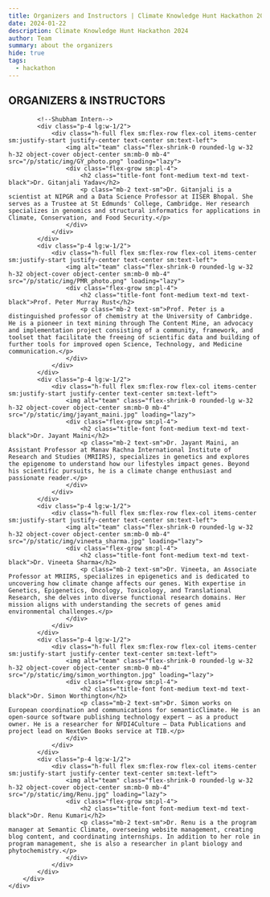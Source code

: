 ```yaml
---
title: Organizers and Instructors | Climate Knowledge Hunt Hackathon 2024
date: 2024-01-22
description: Climate Knowledge Hunt Hackathon 2024
author: Team
summary: about the organizers
hide: true
tags:
  - hackathon
---
```


<head>
    <script src="https://cdn.tailwindcss.com"></script>
</head>

<section class="text-black bg-white body-font">
    <div class="container px-5 py-12 mx-auto"> <!-- Reduced py-24 to py-12 for less space above -->
        <div class="flex flex-col text-center w-full mb-10"> <!-- Reduced mb-20 to mb-10 for less space below -->
            <h1 class="text-2xl font-medium title-font mb-2 text-black tracking-widest">ORGANIZERS & INSTRUCTORS</h1> <!-- Reduced mb-4 to mb-2 for less space below -->
        </div>
        <!-- Intern Info begins from here-->
        <div class="flex flex-wrap -m-4">

            <!--Shubham Intern-->
            <div class="p-4 lg:w-1/2">
                <div class="h-full flex sm:flex-row flex-col items-center sm:justify-start justify-center text-center sm:text-left">
                    <img alt="team" class="flex-shrink-0 rounded-lg w-32 h-32 object-cover object-center sm:mb-0 mb-4" src="/p/static/img/GY_photo.png" loading="lazy">
                    <div class="flex-grow sm:pl-4">
                        <h2 class="title-font font-medium text-md text-black">Dr. Gitanjali Yadav</h2>
                        <p class="mb-2 text-sm">Dr. Gitanjali is a scientist at NIPGR and a Data Science Professor at IISER Bhopal. She serves as a Trustee at St Edmunds' College, Cambridge. Her research specializes in genomics and structural informatics for applications in Climate, Conservation, and Food Security.</p>
                    </div>
                </div>
            </div>
            <div class="p-4 lg:w-1/2">
                <div class="h-full flex sm:flex-row flex-col items-center sm:justify-start justify-center text-center sm:text-left">
                    <img alt="team" class="flex-shrink-0 rounded-lg w-32 h-32 object-cover object-center sm:mb-0 mb-4" src="/p/static/img/PMR_photo.png" loading="lazy">
                    <div class="flex-grow sm:pl-4">
                        <h2 class="title-font font-medium text-md text-black">Prof. Peter Murray Rust</h2>
                        <p class="mb-2 text-sm">Prof. Peter is a distinguished professor of chemistry at the University of Cambridge. He is a pioneer in text mining through The Content Mine, an advocacy and implementation project consisting of a community, framework, and toolset that facilitate the freeing of scientific data and building of further tools for improved open Science, Technology, and Medicine communication.</p>
                    </div>
                </div>
            </div>
            <div class="p-4 lg:w-1/2">
                <div class="h-full flex sm:flex-row flex-col items-center sm:justify-start justify-center text-center sm:text-left">
                    <img alt="team" class="flex-shrink-0 rounded-lg w-32 h-32 object-cover object-center sm:mb-0 mb-4" src="/p/static/img/jayant_maini.jpg" loading="lazy">
                    <div class="flex-grow sm:pl-4">
                        <h2 class="title-font font-medium text-md text-black">Dr. Jayant Maini</h2>
                        <p class="mb-2 text-sm">Dr. Jayant Maini, an Assistant Professor at Manav Rachna International Institute of Research and Studies (MRIIRS), specializes in genetics and explores the epigenome to understand how our lifestyles impact genes. Beyond his scientific pursuits, he is a climate change enthusiast and passionate reader.</p>
                    </div>
                </div>
            </div>
            <div class="p-4 lg:w-1/2">
                <div class="h-full flex sm:flex-row flex-col items-center sm:justify-start justify-center text-center sm:text-left">
                    <img alt="team" class="flex-shrink-0 rounded-lg w-32 h-32 object-cover object-center sm:mb-0 mb-4" src="/p/static/img/vineeta_sharma.jpg" loading="lazy">
                    <div class="flex-grow sm:pl-4">
                        <h2 class="title-font font-medium text-md text-black">Dr. Vineeta Sharma</h2>
                        <p class="mb-2 text-sm">Dr. Vineeta, an Associate Professor at MRIIRS, specializes in epigenetics and is dedicated to uncovering how climate change affects our genes. With expertise in Genetics, Epigenetics, Oncology, Toxicology, and Translational Research, she delves into diverse functional research domains. Her mission aligns with understanding the secrets of genes amid environmental challenges.</p>
                    </div>
                </div>
            </div>
            <div class="p-4 lg:w-1/2">
                <div class="h-full flex sm:flex-row flex-col items-center sm:justify-start justify-center text-center sm:text-left">
                    <img alt="team" class="flex-shrink-0 rounded-lg w-32 h-32 object-cover object-center sm:mb-0 mb-4" src="/p/static/img/simon_worthington.jpg" loading="lazy">
                    <div class="flex-grow sm:pl-4">
                        <h2 class="title-font font-medium text-md text-black">Dr. Simon Worthington</h2>
                        <p class="mb-2 text-sm">Dr. Simon works on European coordination and communications for semanticClimate. He is an open-source software publishing technology expert – as a product owner. He is a researcher for NFDI4Culture – Data Publications and project lead on NextGen Books service at TIB.</p>
                    </div>
                </div>
            </div>
            <div class="p-4 lg:w-1/2">
                <div class="h-full flex sm:flex-row flex-col items-center sm:justify-start justify-center text-center sm:text-left">
                    <img alt="team" class="flex-shrink-0 rounded-lg w-32 h-32 object-cover object-center sm:mb-0 mb-4" src="/p/static/img/Renu.jpg" loading="lazy">
                    <div class="flex-grow sm:pl-4">
                        <h2 class="title-font font-medium text-md text-black">Dr. Renu Kumari</h2>
                        <p class="mb-2 text-sm">Dr. Renu is a the program manager at Semantic Climate, overseeing website management, creating blog content, and coordinating internships. In addition to her role in program management, she is also a researcher in plant biology and phytochemistry.</p>
                    </div>
                </div>
            </div>
        </div>
    </div>
</section>



